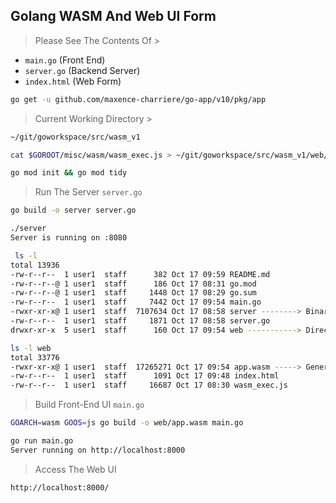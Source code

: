 ## Golang WASM And Web UI Form

> Please See The Contents Of >
- `main.go` (Front End)
- `server.go` (Backend Server)
- `index.html` (Web Form)

```bash
go get -u github.com/maxence-charriere/go-app/v10/pkg/app
```

> Current Working Directory >

```bash
~/git/goworkspace/src/wasm_v1
```

```bash
cat $GOROOT/misc/wasm/wasm_exec.js > ~/git/goworkspace/src/wasm_v1/web/wasm_exec.js
```

```bash
go mod init && go mod tidy
```

> Run The Server `server.go`

```bash
go build -o server server.go
```

```bash
./server
Server is running on :8080
```

```bash
 ls -l
total 13936
-rw-r--r--  1 user1  staff      382 Oct 17 09:59 README.md
-rw-r--r--@ 1 user1  staff      186 Oct 17 08:31 go.mod
-rw-r--r--@ 1 user1  staff     1448 Oct 17 08:29 go.sum
-rw-r--r--  1 user1  staff     7442 Oct 17 09:54 main.go
-rwxr-xr-x@ 1 user1  staff  7107634 Oct 17 08:58 server --------> Binary
-rw-r--r--  1 user1  staff     1871 Oct 17 08:58 server.go
drwxr-xr-x  5 user1  staff      160 Oct 17 09:54 web -----------> Directory
```

```bash
ls -l web
total 33776
-rwxr-xr-x@ 1 user1  staff  17265271 Oct 17 09:54 app.wasm -----> Generated
-rw-r--r--  1 user1  staff      1091 Oct 17 09:48 index.html
-rw-r--r--  1 user1  staff     16687 Oct 17 08:30 wasm_exec.js
```

> Build Front-End UI `main.go`

```bash
GOARCH=wasm GOOS=js go build -o web/app.wasm main.go
```

```bash
go run main.go
Server running on http://localhost:8000
```

> Access The Web UI

```
http://localhost:8000/
```